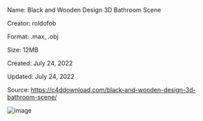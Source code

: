 Name: Black and Wooden Design 3D Bathroom Scene

Creator: roldofob

Format: .max, .obj

Size: 12MB

Created: July 24, 2022

Updated: July 24, 2022

Source: https://c4ddownload.com/black-and-wooden-design-3d-bathroom-scene/

![image](https://github.com/user-attachments/assets/d7b59bc0-c6eb-4d28-b76e-0d058d191b3a)
